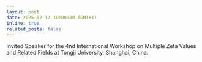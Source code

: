 ```yaml
---
layout: post
date: 2025-07-12 10:00:00 (GMT+1)
inline: true
related_posts: false
---
```


Invited Speaker for the 4nd International Workshop on Multiple Zeta Values and Related Fields at Tongji University, Shanghai, China.